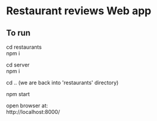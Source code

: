 # Restaurant reviews Web app


## To run 

cd restaurants <br />
npm i <br />

cd server <br />
npm i <br />

cd ..     (we are back into 'restaurants' directory) 

npm start

open browser at:<br />
http://localhost:8000/






